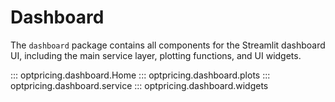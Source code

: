 # Dashboard

The `dashboard` package contains all components for the Streamlit dashboard UI,
including the main service layer, plotting functions, and UI widgets.

::: optpricing.dashboard.Home
::: optpricing.dashboard.plots
::: optpricing.dashboard.service
::: optpricing.dashboard.widgets
